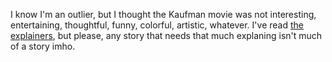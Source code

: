 I know I'm an outlier, but I thought the Kaufman movie was not interesting, entertaining, thoughtful, funny, colorful, artistic, whatever. I've read <a href="https://www.vanityfair.com/hollywood/2020/09/im-thinking-of-ending-things-ending-explained-book-oklahoma">the</a> <a href="https://www.indiewire.com/2020/09/charlie-kaufman-explains-im-thinking-of-ending-things-1234584492/">explainers</a>, but please, any story that needs that much explaning isn't much of a story imho. 

